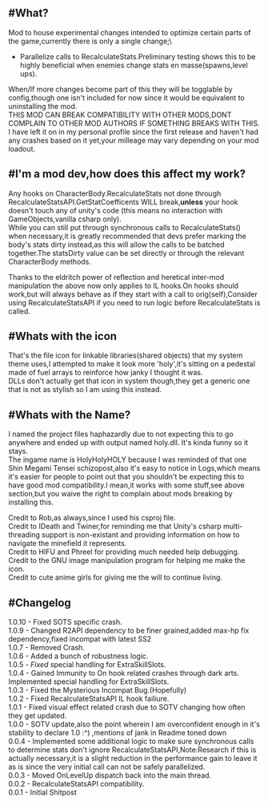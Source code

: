 #What?
---
Mod to house experimental changes intended to optimize certain parts of the game,currently there is only a single change;\
* Parallelize calls to RecalculateStats.Preliminary testing shows this to be highly beneficial when enemies change stats en masse(spawns,level ups).

When/If more changes become part of this they will be togglable by config,though one isn't included for now since it would be equivalent to uninstalling the mod.\
THIS MOD CAN BREAK COMPATIBILITY WITH OTHER MODS,DONT COMPLAIN TO OTHER MOD AUTHORS IF SOMETHING BREAKS WITH THIS.\
I have left it on in my personal profile since the first release and haven't had any crashes based on it yet,your milleage may vary depending on your mod loadout.

#I'm a mod dev,how does this affect my work?
---
Any hooks on CharacterBody.RecalculateStats not done through RecalculateStatsAPI.GetStatCoefficents WILL break,__unless__ your hook doesn't touch any of unity's code (this means no interaction with GameObjects,vanilla csharp only).\
While you can still put through synchronous calls to RecalculateStats() when necessary,it is greatly recommended that devs prefer marking the body's stats dirty instead,as this will allow the calls to be batched together.The statsDirty value can be set directly or through the relevant CharacterBody methods.

Thanks to the eldritch power of reflection and heretical inter-mod manipulation the above now only applies to IL hooks.On hooks should work,but will always behave as if they start with a call to orig(self),Consider using RecalculateStatsAPI if you need to run logic before RecalculateStats is called.

#Whats with the icon
---
That's the file icon for linkable libraries(shared objects) that my system theme uses,I attempted to make it look more 'holy',it's sitting on a pedestal made of fuel arrays to reinforce how janky I thought it was.\
DLLs don't actually get that icon in system though,they get a generic one that is not as stylish so I am using this instead. 

#Whats with the Name?
---
I named the project files haphazardly due to not expecting this to go anywhere and ended up with output named holy.dll. It's kinda funny so it stays.\
The ingame name is HolyHolyHOLY because I was reminded of that one Shin Megami Tensei schizopost,also it's easy to notice in Logs,which means it's easier for people to point out that you shouldn't be expecting this to have good mod compatibility.I mean,it works with some stuff,see above section,but you waive the right to complain about mods breaking by installing this.


Credit to Rob,as always,since I used his csproj file.\
Credit to IDeath and Twiner,for reminding me that Unity's csharp multi-threading support is non-existant and providing information on how to navigate the minefield it represents.\
Credit to HIFU and Phreel for providing much needed help debugging.\
Credit to the GNU image manipulation program for helping me make the icon.\
Credit to cute anime girls for giving me the will to continue living.

#Changelog
---
1.0.10 - Fixed SOTS specific crash.\
1.0.9 - Changed R2API dependency to be finer grained,added max-hp fix dependency,fixed incompat with latest SS2\
1.0.7 - Removed Crash.\
1.0.6 - Added a bunch of robustness logic.\
1.0.5 - _Fixed_ special handling for ExtraSkillSlots.\
1.0.4 - Gained Immunity to On hook related crashes through dark arts. Implemented special handling for ExtraSkillSlots.\
1.0.3 - Fixed the Mysterious Incompat Bug.(Hopefully)\
1.0.2 - Fixed RecalculateStatsAPI IL hook failiure.\
1.0.1 - Fixed visual effect related crash due to SOTV changing how often they get updated.\
1.0.0 - SOTV update,also the point wherein I am overconfident enough in it's stability to declare 1.0 :^) ,mentions of jank in Readme toned down\
0.0.4 - Implemented some additional logic to make sure synchronous calls to determine stats don't ignore RecalculateStatsAPI,Note:Research if this is actually necessary,it is a slight reduction in the performance gain to leave it as is since the very initial call can not be safely parallelized.\
0.0.3 - Moved OnLevelUp dispatch back into the main thread.\
0.0.2 - RecalculateStatsAPI compatibility.\
0.0.1 - Initial Shitpost
